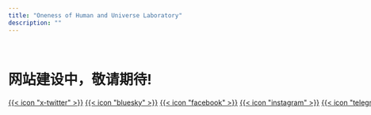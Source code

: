 ```yaml
---
title: "Oneness of Human and Universe Laboratory"
description: ""
---
```


<br>

<h1>网站建设中，敬请期待!</h1>


<div style="margin-top:20px; white-space: nowrap;">
<a href="#" target="_blank" class="custom-icon-ohulab">{{< icon "x-twitter" >}}</a>
<a href="#" target="_blank" class="custom-icon-ohulab">{{< icon "bluesky" >}}</a>
<a href="#" target="_blank" class="custom-icon-ohulab">{{< icon "facebook" >}}</a>
<a href="#" target="_blank" class="custom-icon-ohulab">{{< icon "instagram" >}}</a>
<a href="#" target="_blank" class="custom-icon-ohulab">{{< icon "telegram" >}}</a>
<a href="#" target="_blank" class="custom-icon-ohulab">{{< icon"github" >}}</a>
</div>